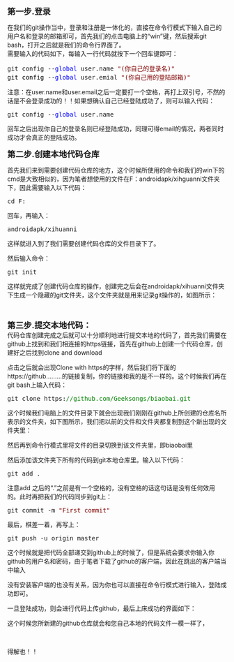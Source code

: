 <p><strong><span style="font-size: 14pt">第一步.登录</span></strong></p>
<p>在我们的git操作当中，登录和注册是一体化的，直接在命令行模式下输入自己的用户名和登录的邮箱即可，首先我们的点击电脑上的“win”键，然后搜索git bash，打开之后就是我们的命令行界面了。<br>需要输入的代码如下，每输入一行代码就按下一个回车键即可：</p>
<div class="cnblogs_code">
<pre>git config --<span style="color: rgba(0, 0, 255, 1)">global</span> user.name <span style="color: rgba(128, 0, 0, 1)">"</span><span style="color: rgba(128, 0, 0, 1)">(你自己的登录名)</span><span style="color: rgba(128, 0, 0, 1)">"</span><span style="color: rgba(0, 0, 0, 1)">
git config </span>--<span style="color: rgba(0, 0, 255, 1)">global</span> user.emial <span style="color: rgba(128, 0, 0, 1)">"</span><span style="color: rgba(128, 0, 0, 1)">(你自己用的登陆邮箱)</span><span style="color: rgba(128, 0, 0, 1)">"</span></pre>
</div>
<p>注意：在user.name和user.email之后一定要打一个空格，再打上双引号，不然的话是不会登录成功的！！如果想确认自己已经登陆成功了，则可以输入代码：</p>
<div class="cnblogs_code">
<pre>git config --<span style="color: rgba(0, 0, 255, 1)">global</span> user.name</pre>
</div>
<p>回车之后出现你自己的登录名则已经登陆成功，同理可得email的情况，两者同时成功才会真正的登陆成功。</p>
<p><strong><span style="font-size: 14pt">第二步.创建本地代码仓库</span></strong></p>
<p>首先我们来到需要创建代码仓库的地方，这个时候所使用的命令和我们的win下的cmd是大致相似的，因为笔者想使用的文件在F：androidapk/xihguanni文件夹下，因此需要输入以下代码：</p>
<div class="cnblogs_code">
<pre>cd F:</pre>
</div>
<p>回车，再输入：</p>
<div class="cnblogs_code">
<pre>androidapk/xihuanni</pre>
</div>
<p>这样就进入到了我们需要创建代码仓库的文件目录下了。</p>
<p>然后输入命令：</p>
<div class="cnblogs_code">
<pre>git init</pre>
</div>
<p>这样就完成了创建代码仓库的操作，创建完之后会在androidapk/xihuanni文件夹下生成一个隐藏的git文件夹，这个文件夹就是用来记录git操作的，如图所示：</p>
<p>&nbsp;</p>
<p><strong><span style="font-size: 14pt">第三步.提交本地代码：</span></strong><br>代码仓库创建完成之后就可以十分顺利地进行提交本地的代码了，首先我们需要在github上找到和我们相连接的https链接，首先在github上创建一个代码仓库，创建好之后找到clone and download<br></p>
<p>点击之后就会出现Clone with https的字样，然后我们将下面的https://github.........的链接复制，你的链接和我的是不一样的。这个时候我们再在git bash上输入代码：</p>
<div class="cnblogs_code">
<pre>git clone https:<span style="color: rgba(0, 128, 0, 1)">//</span><span style="color: rgba(0, 128, 0, 1)">github.com/Geeksongs/biaobai.git</span></pre>
</div>

<p>这个时候我们电脑上的文件目录下就会出现我们刚刚在github上所创建的仓库名所表示的文件夹，如下图所示，我们把以前的文件和文件夹都复制到这个新出现的文件夹里：</p>
<p>然后再到命令行模式里将文件的目录切换到该文件夹里，即biaobai里</p>
<p>然后添加该文件夹下所有的代码到git本地仓库里。输入以下代码：</p>
<div class="cnblogs_code">
<pre>git add .</pre>
</div>
<p>注意add&nbsp;之后的“.”之前是有一个空格的，没有空格的话这句话是没有任何效用的。此时再把我们的代码同步到git上：</p>
<div class="cnblogs_code">
<pre>git commit -m <span style="color: rgba(128, 0, 0, 1)">"</span><span style="color: rgba(128, 0, 0, 1)">First commit</span><span style="color: rgba(128, 0, 0, 1)">"</span></pre>
</div>
<p>最后，棋差一着，再写上：</p>
<div class="cnblogs_code">
<pre>git push -u origin master</pre>
</div>
<p>这个时候就是把代码全部递交到github上的时候了，但是系统会要求你输入你github的用户名和密码，由于笔者下载了github的客户端，因此在跳出的客户端当中输入</p>
<p>没有安装客户端的也没有关系，因为你也可以直接在命令行模式进行输入，登陆成功即可。</p>
<p>一旦登陆成功，则会进行代码上传github，最后上床成功的界面如下：</p>
<p>这个时候您所新建的github仓库就会和您自己本地的代码文件一模一样了，</p>
<p>&nbsp;</p>
<p>得解也！！<br><br></p>
</div>
